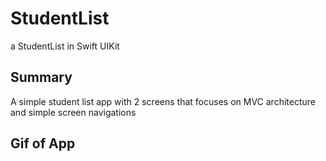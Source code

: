# StudentList
a StudentList in Swift UIKit

## Summary 
A simple student list app with 2 screens that focuses on MVC architecture and simple screen navigations

## Gif of App

